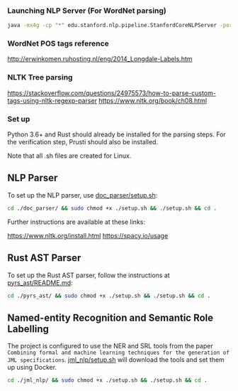 ### Launching NLP Server (For WordNet parsing)

```bash
java -mx4g -cp "*" edu.stanford.nlp.pipeline.StanfordCoreNLPServer -port 9000 -timeout 15000
```

### WordNet POS tags reference
http://erwinkomen.ruhosting.nl/eng/2014_Longdale-Labels.htm

### NLTK Tree parsing
https://stackoverflow.com/questions/24975573/how-to-parse-custom-tags-using-nltk-regexp-parser
https://www.nltk.org/book/ch08.html

### Set up
Python 3.6+ and Rust should already be installed for the parsing steps. For the verification step,
Prusti should also be installed.

Note that all .sh files are created for Linux.

## NLP Parser
To set up the NLP parser, use [doc_parser/setup.sh](doc_parser/setup.sh):
```bash
cd ./doc_parser/ && sudo chmod +x ./setup.sh && ./setup.sh && cd .
```

Further instructions are available at these links:

https://www.nltk.org/install.html
https://spacy.io/usage

## Rust AST Parser
To set up the Rust AST parser, follow the instructions at [pyrs_ast/README.md](pyrs_ast/README.md):
```bash
cd ./pyrs_ast/ && sudo chmod +x ./setup.sh && ./setup.sh && cd .
```

## Named-entity Recognition and Semantic Role Labelling
The project is configured to use the NER and SRL tools from the paper `Combining formal and machine learning techniques for the generation of JML specifications`.
[jml_nlp/setup.sh](jml_nlp/setup.sh) will download the tools and set them up using Docker.
```bash
cd ./jml_nlp/ && sudo chmod +x ./setup.sh && ./setup.sh && cd .
```
